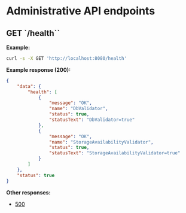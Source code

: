 Administrative API endpoints
============================

## GET `/health``

**Example:**

```bash
curl -s -X GET 'http://localhost:8080/health'
```

**Example response (200):**

```json
{
    "data": {
        "health": [
            {
                "message": "OK",
                "name": "DbValidator",
                "status": true,
                "statusText": "DbValidator=true"
            },
            {
                "message": "OK",
                "name": "StorageAvailabilityValidator",
                "status": true,
                "statusText": "StorageAvailabilityValidator=true"
            }
        ]
    },
    "status": true
}
```

**Other responses:**
- [500](../common-responses.md)
